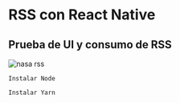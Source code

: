 # RSS con React Native

## Prueba de UI y consumo de RSS

![nasa rss](https://user-images.githubusercontent.com/49338963/172099643-3cd33960-4a82-4b3e-9df3-08b9899ff3d3.jpeg)


```
Instalar Node
```
```
Instalar Yarn
```

